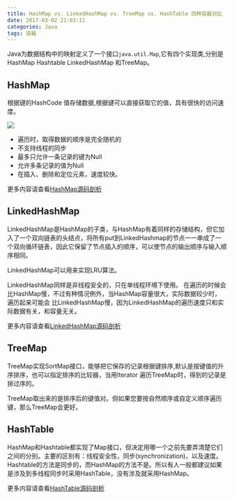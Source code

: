 ```yaml
---
title: HashMap vs. LinkedHashMap vs. TreeMap vs. HashTable 四种容器对比
date: 2017-03-02 21:03:11
categories: Java
tags: 容器
---
```



Java为数据结构中的映射定义了一个接口`java.util.Map`,它有四个实现类,分别是HashMap Hashtable LinkedHashMap 和TreeMap。

<!-- more -->

## HashMap

根据键的HashCode 值存储数据,根据键可以直接获取它的值，具有很快的访问速度。

![](https://camo.githubusercontent.com/8565fd90daccb7f62375f2164a5eaf5b88b6e2b1/687474703a2f2f696d672e626c6f672e6373646e2e6e65742f32303134303730313139313430333736343f77617465726d61726b2f322f746578742f6148523063446f764c324a736232637559334e6b626935755a585176626e4e665932396b5a513d3d2f666f6e742f3561364c354c32542f666f6e7473697a652f3430302f66696c6c2f49304a42516b46434d413d3d2f646973736f6c76652f37302f677261766974792f536f75746845617374)


- 遍历时，取得数据的顺序是完全随机的
- 不支持线程的同步
- 最多只允许一条记录的键为Null
- 允许多条记录的值为Null
- 在插入、删除和定位元素，速度较快。

更多内容请查看[HashMap源码剖析](https://github.com/GeniusVJR/LearningNotes/blob/master/Part2/JavaSE/HashMap%E6%BA%90%E7%A0%81%E5%89%96%E6%9E%90.md)

## LinkedHashMap

LinkedHashMap是HashMap的子类，与HashMap有着同样的存储结构，但它加入了一个双向链表的头结点，将所有put到LinkedHashmap的节点一一串成了一个双向循环链表，因此它保留了节点插入的顺序，可以使节点的输出顺序与输入顺序相同。

LinkedHashMap可以用来实现LRU算法。

LinkedHashMap同样是非线程安全的，只在单线程环境下使用。
在遍历的时候会比HashMap慢，不过有种情况例外，当HashMap容量很大，实际数据较少时，遍历起来可能会 比LinkedHashMap慢，因为LinkedHashMap的遍历速度只和实际数据有关，和容量无关。

更多内容请查看[LinkedHashMap源码剖析](https://github.com/GeniusVJR/LearningNotes/blob/master/Part2/JavaSE/LinkedHashMap%E6%BA%90%E7%A0%81%E5%89%96%E6%9E%90.md)

## TreeMap

TreeMap实现SortMap接口，能够把它保存的记录根据键排序,默认是按键值的升序排序，也可以指定排序的比较器，当用Iterator 遍历TreeMap时，得到的记录是排过序的。

TreeMap取出来的是排序后的键值对。但如果您要按自然顺序或自定义顺序遍历键，那么TreeMap会更好。

## HashTable

HashMap和Hashtable都实现了Map接口，但决定用哪一个之前先要弄清楚它们之间的分别。主要的区别有：线程安全性，同步(synchronization)，以及速度。Hashtable的方法是同步的，而HashMap的方法不是。所以有人一般都建议如果是涉及到多线程同步时采用HashTable，没有涉及就采用HashMap。


更多内容请查看[HashTable源码剖析](https://github.com/GeniusVJR/LearningNotes/blob/master/Part2/JavaSE/HashTable%E6%BA%90%E7%A0%81%E5%89%96%E6%9E%90.md)

